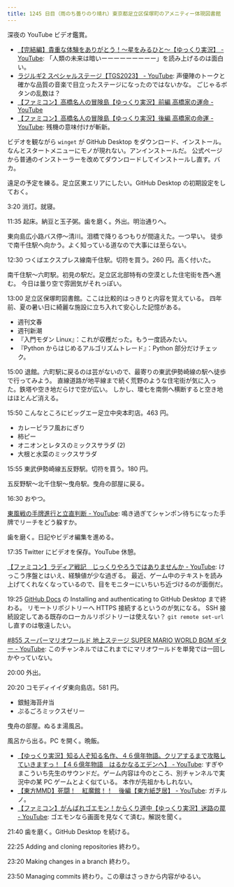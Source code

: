 ```yaml
---
title: 1245 日目（雨のち曇りのり晴れ）東京都足立区保塚町のアメニティー体現図書館
---
```


深夜の YouTube ビデオ鑑賞。

* [【完結編】貴重な体験をありがとう！～星をみるひと～【ゆっくり実況】 - YouTube](https://www.youtube.com/watch?v=FP53S0Yr3ek):
  「人類の未来は暗いーーーーーーーーー」を読み上げるのは面白い。
* [ラジルギ2 スペシャルステージ【TGS2023】 - YouTube](https://www.youtube.com/watch?v=1fAZukfmD98):
  声優陣のトークと確かな品質の音楽で目立ったステージになったのではないかな。
  ごじゃるボタンの乱数は？
* [【ファミコン】高橋名人の冒険島【ゆっくり実況】前編 高橋家の運命 - YouTube](https://www.youtube.com/watch?v=VpEWq4lbM9s)
* [【ファミコン】高橋名人の冒険島【ゆっくり実況】後編 高橋家の命運 - YouTube](https://www.youtube.com/watch?v=0bota5XWwmw):
  残機の意味付けが斬新。

ビデオを観ながら `winget` が GitHub Desktop をダウンロード、インストール。
なんとスタートメニューにモノが現れない。アンインストールだ。
公式ページから普通のインストーラーを改めてダウンロードしてインストールし直す。バカ。

遠足の予定を練る。足立区東エリアにしたい。GitHub Desktop の初期設定をしておく。

3:20 消灯。就寝。

11:35 起床。納豆と玉子粥。歯を磨く。外出。明治通りへ。

東向島広小路バス停～清川。泪橋で降りるつもりが間違えた。一つ早い。
徒歩で南千住駅へ向かう。よく知っている道なので大事には至らない。

12:30 つくばエクスプレス線南千住駅。切符を買う。260 円。高く付いた。

南千住駅～六町駅。初見の駅だ。足立区北部特有の空漠とした住宅街を西へ進む。
今日は曇り空で雰囲気がそれっぽい。

13:00 足立区保塚町図書館。ここは比較的はっきりと内容を覚えている。
四年前、夏の暑い日に綺麗な施設に立ち入れて安心した記憶がある。

* 週刊文春
* 週刊新潮
* 『入門モダン Linux』：これが収穫だった。もう一度読みたい。
* 『Python からはじめるアルゴリズムトレード』：Python 部分だけチェック。

15:00 退館。六町駅に戻るのは芸がないので、最寄りの東武伊勢崎線の駅へ徒歩で行ってみよう。
直線道路が地平線まで続く荒野のような住宅街が気に入った。鉄塔や空き地だらけで空が広い。
しかし、環七を南側へ横断すると空き地はほとんど消える。

15:50 こんなところにビッグエー足立中央本町店。463 円。

* カレーピラフ風おにぎり
* 柿ピー
* オニオンとレタスのミックスサラダ (2)
* 大根と水菜のミックスサラダ

15:55 東武伊勢崎線五反野駅。切符を買う。180 円。

五反野駅～北千住駅～曳舟駅。曳舟の部屋に戻る。

16:30 おやつ。

[東風戦の手牌進行と立直判断 - YouTube](https://www.youtube.com/watch?v=1hfQgJ1ODG4):
鳴き過ぎてシャンポン待ちになった手牌でリーチをどう躱すか。

歯を磨く。日記やビデオ編集を進める。

17:35 Twitter にビデオを保存。YouTube 休憩。

[【ファミコン】ラディア戦記　じっくりやろうではありませんか - YouTube](https://www.youtube.com/watch?v=AJt0GXQLuD4):
けっこう序盤とはいえ、経験値が少な過ぎる。
最近、ゲーム中のテキストを読み上げてくれなくなっているので、目をモニターにいちいち近づけるのが面倒だ。

19:25 [GitHub Docs] の Installing and authenticating to GitHub Desktop まで終わる。
リモートリポジトリーへ HTTPS 接続するというのが気になる。
SSH 接続設定してある既存のローカルリポジトリーは使えない？
`git remote set-url` し直すのは敬遠したい。

[#855 スーパーマリオワールド 地上ステージ SUPER MARIO WORLD BGM ギター - YouTube](https://www.youtube.com/watch?v=jMSp1WlDjgY):
このチャンネルではこれまでにマリオワールドを単発では一回しかやっていない。

20:00 外出。

20:20 コモディイイダ東向島店。581 円。

* 銀鮭海苔弁当
* ぷるごろミックスゼリー

曳舟の部屋。ぬるま湯風呂。

風呂から出る。PC を開く。晩飯。

* [【ゆっくり実況】知る人ぞ知る名作、４６億年物語。クリアするまで攻略していきますっ！【４６億年物語　はるかなるエデンへ】 - YouTube](https://www.youtube.com/watch?v=T_jN-JTnVfw):
  すぎやまこういち先生のサウンドだ。ゲーム内容は今のところ、別チャンネルで実況中の某 PC ゲームとよく似ている。
  本作が先祖かもしれない。
* [【東方MMD】死闘！　紅魔館！！　後編【東方紙芝居】 - YouTube](https://www.youtube.com/watch?v=ayL5jY1PFrs):
  ガチルノ。
* [【ファミコン】がんばれゴエモン！からくり道中【ゆっくり実況】迷路の罠 - YouTube](https://www.youtube.com/watch?v=n3moBnI69jU):
  ゴエモンなら画面を見なくて済む。解説を聞く。

21:40 歯を磨く。GitHub Desktop を続ける。

22:25 Adding and cloning repositories 終わり。

23:20 Making changes in a branch 終わり。

23:50 Managing commits 終わり。この章はさっきから内容がゆるい。

[GitHub Docs]: https://docs.github.com/en
